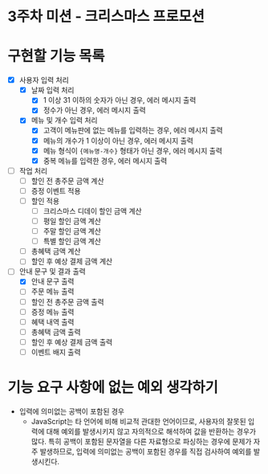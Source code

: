 # 3주차 미션 - 크리스마스 프로모션

# 구현할 기능 목록

- [x] 사용자 입력 처리
  - [x] 날짜 입력 처리
    - [x] 1 이상 31 이하의 숫자가 아닌 경우, 에러 메시지 출력
    - [x] 정수가 아닌 경우, 에러 메시지 출력
  - [x] 메뉴 및 개수 입력 처리
    - [x] 고객이 메뉴판에 없는 메뉴를 입력하는 경우, 에러 메시지 출력
    - [x] 메뉴의 개수가 1 이상이 아닌 경우, 에러 메시지 출력
    - [x] 메뉴 형식이 `{메뉴명-개수}` 형태가 아닌 경우, 에러 메시지 출력
    - [x] 중복 메뉴를 입력한 경우, 에러 메시지 출력
- [ ] 작업 처리
  - [ ] 할인 전 총주문 금액 계산
  - [ ] 증정 이벤트 적용
  - [ ] 할인 적용
    - [ ] 크리스마스 디데이 할인 금액 계산
    - [ ] 평일 할인 금액 계산
    - [ ] 주말 할인 금액 계산
    - [ ] 특별 할인 금액 계산
  - [ ] 총혜택 금액 계산
  - [ ] 할인 후 예상 결제 금액 계산
- [ ] 안내 문구 및 결과 출력
  - [x] 안내 문구 출력
  - [ ] 주문 메뉴 출력
  - [ ] 할인 전 총주문 금액 출력
  - [ ] 증정 메뉴 출력
  - [ ] 혜택 내역 출력
  - [ ] 총혜택 금액 출력
  - [ ] 할인 후 예상 결제 금액 출력
  - [ ] 이벤트 배지 출력

# 기능 요구 사항에 없는 예외 생각하기

- 입력에 의미없는 공백이 포함된 경우
  - JavaScript는 타 언어에 비해 비교적 관대한 언어이므로, 사용자의 잘못된 입력에 대해 예외를 발생시키지 않고 자의적으로 해석하여 값을 반환하는 경우가 많다. 특히 공백이 포함된 문자열을 다른 자료형으로 파싱하는 경우에 문제가 자주 발생하므로, 입력에 의미없는 공백이 포함된 경우를 직접 검사하여 예외를 발생시킨다.
